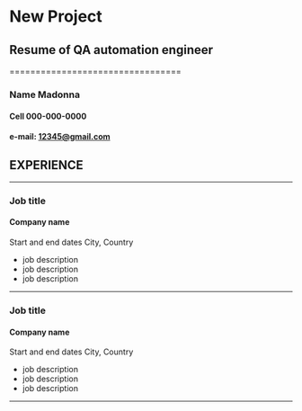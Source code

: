 # New Project
## Resume of QA automation engineer
=================================
### Name Madonna
#### Cell 000-000-0000
#### e-mail: 12345@gmail.com

## EXPERIENCE
____________________________
### Job title
#### Company name
Start and end dates
City, Country
* job description
* job description
* job description
- - - -
### Job title
#### Company name
Start and end dates
City, Country
* job description
* job description
* job description
- - - -



